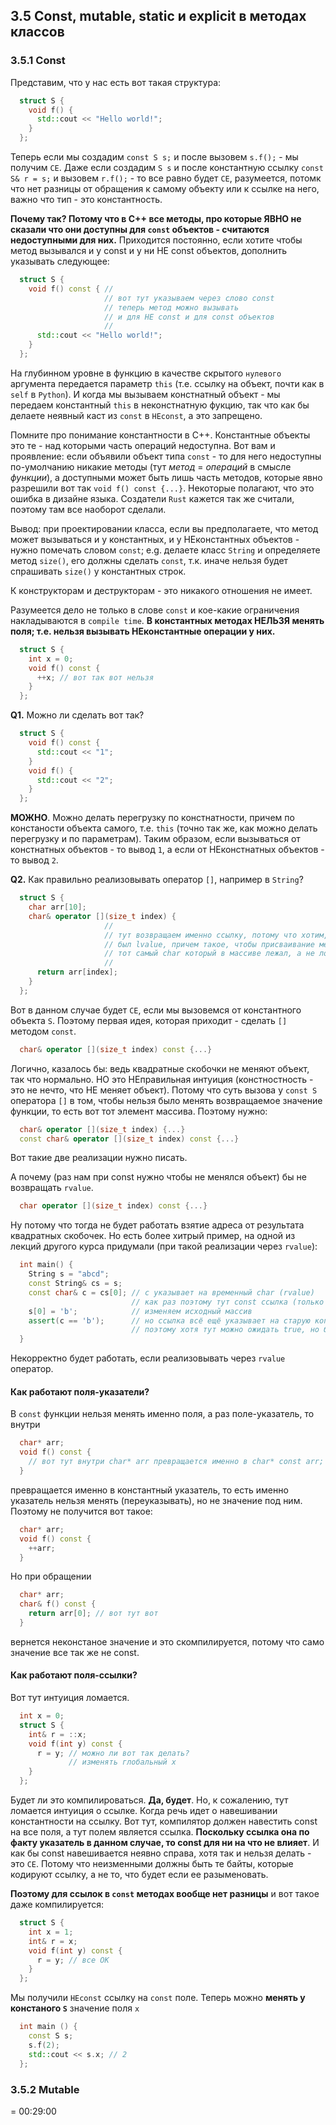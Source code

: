 ## 3.5 Const, mutable, static и explicit в методах классов

### 3.5.1 Const

Представим, что у нас есть вот такая структура:

```cpp
  struct S {
    void f() {
      std::cout << "Hello world!";
    }
  };
```

Теперь если мы создадим `const S s;` и после вызовем `s.f();` - мы получим `CE`. Даже если создадим `S s` и после константную ссылку `const S& r = s;` и вызовем `r.f();` - то все равно будет `CE`, разумеется, потомк что нет разницы от обращения к самому объекту или к ссылке на него, важно что тип - это константность.

**Почему так? Потому что в C++ все методы, про которые ЯВНО не сказали что они доступны для `const` объектов - считаются недоступными для них.** Приходится постоянно, если хотите чтобы метод вызывался и у const и у ни НЕ const объектов, дополнить указывать следующее:

```cpp
  struct S {
    void f() const { //
                     // вот тут указываем через слово const
                     // теперь метод можно вызывать
                     // и для НЕ const и для const объектов
                     // 
      std::cout << "Hello world!";
    }
  };
```

На глубинном уровне в функцию в качестве скрытого `нулевого` аргумента передается параметр `this` (т.е. ссылку на объект, почти как в `self` в `Python`). И когда мы вызываем констнатный объект - мы передаем константный `this` в неконстнатную фукцию, так что как бы делаете неявный каст из `const` в `НЕconst`, а это запрещено.

Помните про понимание константности в C++. Константные объекты это те - над которыми часть операций недоступна. Вот вам и проявление: если объявили объект типа `const` - то для него недоступны по-умолчанию никакие методы (тут _метод_ = _операций_ в смысле _функции_), а доступными может быть лишь часть методов, которые явно разрешили вот так `void f() const {...}`. Некоторые полагают, что это ошибка в дизайне языка. Создатели `Rust` кажется так же считали, поэтому там все наоборот сделали.

Вывод: при проектировании класса, если вы предполагаете, что метод может вызываться и у константных, и у НЕконстантных объектов - нужно помечать словом `const`; e.g. делаете класс `String` и определяете метод `size()`, его должны сделать `const`, т.к. иначе нельзя будет спрашивать `size()` у константных строк.

К конструкторам и деструкторам - это никакого отношения не имеет.

Разумеется дело не только в слове `const` и кое-какие ограничения накладываются в `compile time`. **В константных методах НЕЛЬЗЯ менять поля; т.е. нельзя вызывать НЕконстантные операции у них.**

```cpp
  struct S {
    int x = 0; 
    void f() const {
      ++x; // вот так вот нельзя
    }
  };
```

**Q1.** Можно ли сделать вот так?

```cpp
  struct S {
    void f() const {
      std::cout << "1";
    }
    void f() {
      std::cout << "2";
    }
  };
```

**МОЖНО**. Можно делать перегрузку по констнатности, причем по констаности объекта самого, т.е. `this` (точно так же, как можно делать перегрузку и по параметрам). Таким образом, если вызываться от констнатных объектов - то вывод `1`, а если от НЕконстнатных объектов - то вывод `2`.

**Q2.** Как правильно реализовывать оператор `[]`, например в `String`?

```cpp
  struct S {
    char arr[10];
    char& operator [](size_t index) {
                     //
                     // тут возвращаем именно ссылку, потому что хотим, чтобы
                     // был lvalue, причем такое, чтобы присваивание меняло именно
                     // тот самый char который в массиве лежал, а не локальный
                     //
      return arr[index];
    }
  };
```

Вот в данном случае будет `CE`, если мы вызовемся от константного объекта `S`. Поэтому первая идея, которая приходит - сделать `[]` методом `const`.

```cpp
  char& operator [](size_t index) const {...}
```

Логично, казалось бы: ведь квадратные скобочки не меняют объект, так что нормально. НО это НЕправильная интуиция (констностность - это не нечто, что НЕ меняет объект). Потому что суть вызова у `const S` оператора `[]` в том, чтобы нельзя было менять возвращаемое значение функции, то есть вот тот элемент массива. Поэтому нужно:

```cpp
  char& operator [](size_t index) {...}
  const char& operator [](size_t index) const {...}
```

Вот такие две реализации нужно писать.

А почему (раз нам при const нужно чтобы не менялся объект) бы не возвращать `rvalue`.

```cpp
  char operator [](size_t index) const {...}
```

Ну потому что тогда не будет работать взятие адреса от результата квадратных скобочек. Но есть более хитрый пример, на одной из лекций другого курса придумали (при такой реализации через `rvalue`):

```cpp
  int main() {
    String s = "abcd";
    const String& cs = s;
    const char& c = cs[0]; // c указывает на временный char (rvalue)
                           // как раз поэтому тут const ссылка (только тогда можно на rvalue)
    s[0] = 'b';            // изменяем исходный массив
    assert(c == 'b');      // но ссылка всё ещё указывает на старую копию, а не на новый символ в массиве
                           // поэтому хотя тут можно ожидать true, но будет false
  }
```

Некорректно будет работать, если реализовывать через `rvalue` оператор.

#### Как работают поля-указатели?

В `const` функции нельзя менять именно поля, а раз поле-указатель, то внутри

```cpp
  char* arr;
  void f() const {
    // вот тут внутри char* arr превращается именно в char* const arr;
  }
```

превращается именно в константный указатель, то есть именно указатель нельзя менять (переуказывать), но не значение под ним. Поэтому не получится вот такое: 

```cpp
  char* arr;
  void f() const {
    ++arr;
  }
```

Но при обращении 

```cpp
  char* arr;
  char& f() const {
    return arr[0]; // вот тут вот
  }
```

вернется неконстаное значение и это скомпилируется, потому что само значение все так же не const.

#### Как работают поля-ссылки?

Вот тут интуиция ломается.

```cpp
  int x = 0;
  struct S {
    int& r = ::x;
    void f(int y) const {
      r = y; // можно ли вот так делать?
             // изменять глобальный x
    }
  };
```

Будет ли это компилироваться. **Да, будет**. Но, к сожалению, тут ломается интуиция о ссылке. Когда речь идет о навешивании константности на ссылку. Вот тут, компилятор должен навестить const на все поля, а тут полем является ссылка. **Поскольку ссылка она по факту указатель в данном случае, то const для ни на что не влияет**. И как бы const навешивается неявно справа, хотя так и нельзя делать - это `CE`. Потому что неизменными должны быть те байты, которые кодируют ссылку, а не то, что будет если ее разыменовать. 

**Поэтому для ссылок в `const` методах вообще нет разницы** и вот такое даже компилируется:

```cpp
  struct S {
    int x = 1;
    int& r = x;
    void f(int y) const {
      r = y; // все ОК
    }
  };
```

Мы получили `НЕconst` ссылку на `const` поле. Теперь можно **менять у констаного `S`** значение поля `x`

```cpp
  int main () {
    const S s;
    s.f(2);
    std::cout << s.x; // 2
  };
```

### 3.5.2 Mutable

= 00:29:00

